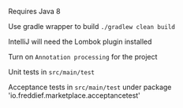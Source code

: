 Requires Java 8

Use gradle wrapper to build `./gradlew clean build`

IntelliJ will need the Lombok plugin installed

Turn on `Annotation processing` for the project

Unit tests in `src/main/test`

Acceptance tests in `src/main/test` under package 'io.freddief.marketplace.acceptancetest'
